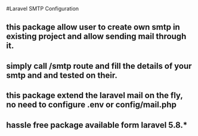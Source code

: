 #Laravel SMTP Configuration
## this package allow user to create own smtp in existing project and allow sending mail through it.
## simply call /smtp route and fill the details of your smtp and and tested on their.
## this package extend the laravel mail on the fly, no need to configure .env or config/mail.php
## hassle free package available form laravel 5.8.* 